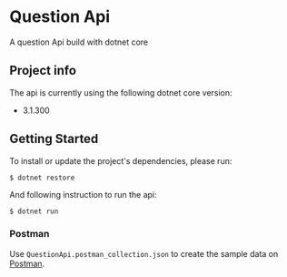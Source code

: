 # Question Api

A question Api build with dotnet core

## Project info

The api is currently using the following dotnet core version:

- 3.1.300

## Getting Started

To install or update the project's dependencies, please run:

```
$ dotnet restore
```

And following instruction to run the api:


```
$ dotnet run
```

### Postman

Use `QuestionApi.postman_collection.json` to create the sample data on [Postman](https://www.postman.com/).